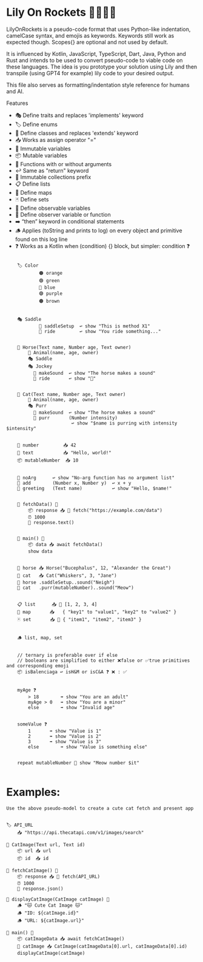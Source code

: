 # Lily On Rockets 👩‍🚀🔛🚀


LilyOnRockets is a pseudo-code format that uses Python-like indentation, camelCase syntax, and emojis as keywords. Keywords still work as expected though. Scopes{} are optional and not used by default.

It is influenced by Kotlin, JavaScript, TypeScript, Dart, Java, Python and Rust and intends to be used to convert pseudo-code to viable code on these languages. The idea is you prototype your solution using Lily and then transpile (using GPT4 for example) lily code to your desired output. 

This file also serves as formatting/indentation style reference for humans and AI.

Features
- 🎭 Define traits and replaces 'implements' keyword
- 🏷️ Define enums
- 🧩 Define classes and replaces 'extends' keyword
- 📥 Works as assign operator "="
- 🗿 Immutable variables
- 📦 Mutable variables
- 🚀 Functions with or without arguments
- ↩️ Same as "return" keyword
- 🔐 Immutable collections prefix
- 📋 Define lists
- 🔑 Define maps
- 🃏 Define sets
- 🚦 Define observable variables
- 🧐 Define observer variable or function
- ➡️ “then” keyword in conditional statements
- 🪵 Applies (toString and prints to log) on every object and primitive found on this log line
- ❓ Works as a Kotlin when (condition) {} block, but simpler: condition ❓

```lily    

    🏷️ Color
    	    🟠 orange
    	    🟢 green
    	    🔵 blue
    	    🟣 purple
    	    🟤 brown


    🎭 Saddle
	        🚀 saddleSetup  ↩️ show "This is method X1"
	        🚀 ride         ↩️ show "You ride something..."
    

    🧩 Horse(Text name, Number age, Text owner)
    	🧩 Animal(name, age, owner)
        🎭 Saddle
        🎭 Jockey
          🚀 makeSound  ↩️ show "The horse makes a sound"
          🚀 ride       ↩️ show "🏇"
	  
    
    🧩 Cat(Text name, Number age, Text owner)
        🧩 Animal(name, age, owner)
        🎭 Purr
          🚀 makeSound  ↩️ show "The horse makes a sound"
          🚀 purr       (Number intensity)
                        ↩️ show "$name is purring with intensity $intensity"
                          

    🗿 number         📥 42
    🗿 text           📥 "Hello, world!"
    📦 mutableNumber  📥 10
    
    
    🚀 noArg      ↩️ show "No-arg function has no argument list"
    🚀 add        (Number x, Number y)  ↩️ x + y
    🚀 greeting   (Text name)           ↩️ show "Hello, $name!"


    🚀 fetchData() 🚧
    	📦 response 📥 🚧 fetch("https://example.com/data")
    	⏰ 1000
    	📩 response.text()


    🚀 main() 🚧
    	📦 data 📥 await fetchData()
    	show data

    
    🗿 horse	📥 Horse("Bucephalus", 12, "Alexander the Great")
    🗿 cat	📥 Cat("Whiskers", 3, "Jane")   
    🗿 horse	.saddleSetup..sound("Neigh")
    🗿 cat	.purr(mutableNumber)..sound("Meow")
    
    
    📋 list		📥 🔐	[1, 2, 3, 4]
    🔑 map		📥	{ "key1" to "value1", "key2" to "value2" }
    🃏 set		📥 🔐	{ "item1", "item2", "item3" }
    
    
    🪵 list, map, set
    
    
    // ternary is preferable over if else
    // booleans are simplified to either ❌false or ✅true primitives and corresponding emoji
    📦 isBalenciaga ↩️ isH&M or isC&A ❓ ❌ : ✅
    
    
    myAge ❓
        > 18		➡️ show "You are an adult"
        myAge > 0	➡️ show "You are a minor"
        else		➡️ show "Invalid age"
    
    
    someValue ❓
        1		➡️ show "Value is 1"
        2		➡️ show "Value is 2"
        3		➡️ show "Value is 3"
        else		➡️ show "Value is something else"
    
    
    repeat mutableNumber 🔁 show "Meow number $it"
      
```

# Examples:
```prompt
Use the above pseudo-model to create a cute cat fetch and present app
```
```lily

🏷️ API_URL
    📥 "https://api.thecatapi.com/v1/images/search"

🧩 CatImage(Text url, Text id)
    📦 url 📥 url
    📦 id  📥 id

🚀 fetchCatImage() 🚧
    📦 response 📥 🚧 fetch(API_URL)
    ⏰ 1000
    📩 response.json()

🚀 displayCatImage(CatImage catImage) 🚧
    🪵 "🐱 Cute Cat Image 🐱"
    🪵 "ID: ${catImage.id}"
    🪵 "URL: ${catImage.url}"

🚀 main() 🚧
    📦 catImageData 📥 await fetchCatImage()
    🗿 catImage 📥 CatImage(catImageData[0].url, catImageData[0].id)
    displayCatImage(catImage)

```
